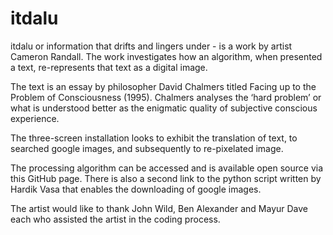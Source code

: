 # itdalu
itdalu or information that drifts and lingers under - is a work by artist Cameron Randall. The work investigates how an algorithm, when presented a text, re-represents that text as a digital image. 

The text is an essay by philosopher David Chalmers titled Facing up to the Problem of Consciousness (1995). Chalmers analyses the ‘hard problem’ or what is understood better as the enigmatic quality of subjective conscious experience.

The three-screen installation looks to exhibit the translation of text, to searched google images, and subsequently to re-pixelated image.   

The processing algorithm can be accessed and is available open source via this GitHub page. There is also a second link to the python script written by Hardik Vasa that enables the downloading of google images. 

The artist would like to thank John Wild, Ben Alexander and Mayur Dave each who assisted the artist in the coding process. 

